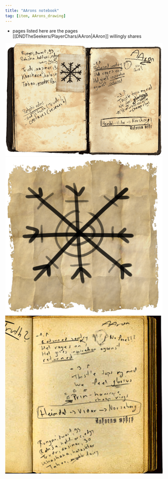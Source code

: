 ```yaml
---
title: "AArons notebook"
tag: [item, AArons_drawing]
---
```


- pages listed here are the pages [[DNDTheSeekers/PlayerChars/AAron|AAron]] willingly shares 


![](DNDTheSeekers/images/AAronNotebookPg1.png)
![](DNDTheSeekers/images/AAronSnowflakeDrawing.png)
![](DNDTheSeekers/images/AAronNotebookPg2.png)